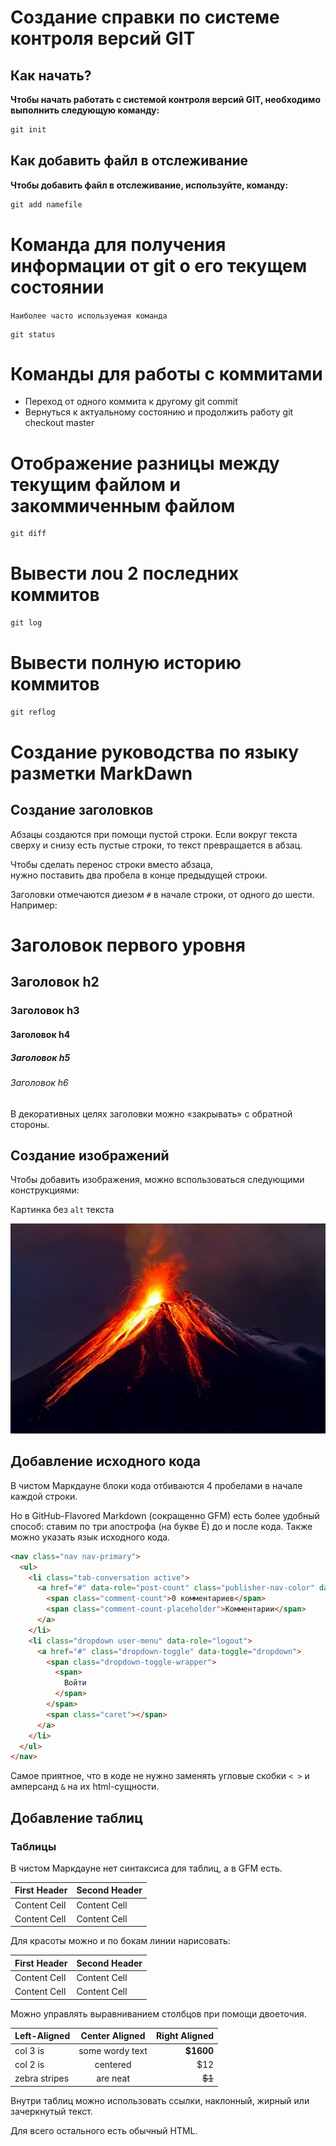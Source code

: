 # Создание справки по системе контроля версий GIT


## Как начать?
**Чтобы начать работать с системой контроля версий GIT, необходимо выполнить следующую команду:**

```c#
git init
```

## Как добавить файл в отслеживание

**Чтобы добавить файл в отслеживание, используйте, команду:**

```cs
git add namefile
```

# Команда для получения информации от git о его текущем состоянии

``Наиболее часто используемая команда``

```
git status
```

# Команды для работы с коммитами

* Переход от одного коммита к другому git commit
* Вернуться к актуальному состоянию и продолжить работу git checkout master

# Отображение разницы между текущим файлом и закоммиченным файлом

```cs
git diff
```

# Вывести лоu 2 последних коммитов

```cs
git log
```
# Вывести полную историю коммитов

```cs
git reflog
```


# Создание руководства по языку разметки MarkDawn


## Создание заголовков


Абзацы создаются при помощи пустой строки. Если вокруг текста сверху и снизу есть пустые строки, то текст превращается в абзац.

Чтобы сделать перенос строки вместо абзаца,  
нужно поставить два пробела в конце предыдущей строки.

Заголовки отмечаются диезом `#` в начале строки, от одного до шести. Например:

# Заголовок первого уровня #
## Заголовок h2 ##
### Заголовок h3 ###
#### Заголовок h4
##### Заголовок h5
###### Заголовок h6

В декоративных целях заголовки можно «закрывать» с обратной стороны.


## Создание изображений

Чтобы добавить изображения, можно вспользоваться следующими конструкциями:

Картинка без `alt` текста

![Не удалось вывести изображение](image.png)



## Добавление исходного кода


В чистом Маркдауне блоки кода отбиваются 4 пробелами в начале каждой строки.

Но в GitHub-Flavored Markdown (сокращенно GFM) есть более удобный способ: ставим по три апострофа (на букве Ё) до и после кода. Также можно указать язык исходного кода.

```html
<nav class="nav nav-primary">
  <ul>
    <li class="tab-conversation active">
      <a href="#" data-role="post-count" class="publisher-nav-color" data-nav="conversation">
        <span class="comment-count">0 комментариев</span>
        <span class="comment-count-placeholder">Комментарии</span>
      </a>
    </li>
    <li class="dropdown user-menu" data-role="logout">
      <a href="#" class="dropdown-toggle" data-toggle="dropdown">
        <span class="dropdown-toggle-wrapper">
          <span>
            Войти
          </span>
        </span>
        <span class="caret"></span>
      </a>
    </li>
  </ul>
</nav>
```

Самое приятное, что в коде не нужно заменять угловые скобки `< >` и амперсанд `&` на их html-сущности.


## Добавление таблиц

### Таблицы

В чистом Маркдауне нет синтаксиса для таблиц, а в GFM есть.

First Header  | Second Header
------------- | -------------
Content Cell  | Content Cell
Content Cell  | Content Cell

Для красоты можно и по бокам линии нарисовать:

| First Header  | Second Header |
| ------------- | ------------- |
| Content Cell  | Content Cell  |
| Content Cell  | Content Cell  |

Можно управлять выравниванием столбцов при помощи двоеточия.

| Left-Aligned  | Center Aligned  | Right Aligned |
|:------------- |:---------------:| -------------:|
| col 3 is      | some wordy text |     **$1600** |
| col 2 is      | centered        |         $12   |
| zebra stripes | are neat        |        ~~$1~~ |

Внутри таблиц можно использовать ссылки, наклонный, жирный или зачеркнутый текст.

Для всего остального есть обычный HTML.


